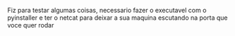 Fiz para testar algumas coisas, necessario fazer o executavel com o pyinstaller e ter o netcat para deixar a sua maquina escutando na porta que voce quer rodar
